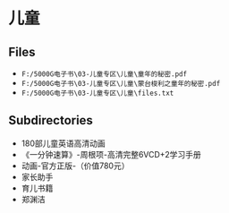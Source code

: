 # 儿童

## Files

- `F:/5000G电子书\03-儿童专区\儿童\童年的秘密.pdf`
- `F:/5000G电子书\03-儿童专区\儿童\蒙台梭利之童年的秘密.pdf`
- `F:/5000G电子书\03-儿童专区\儿童\files.txt`

## Subdirectories

- 180部儿童英语高清动画
- 《一分钟速算》-周根项-高清完整6VCD+2学习手册
- 动画-官方正版-（价值780元）
- 家长助手
- 育儿书籍
- 郑渊洁
